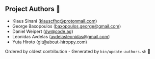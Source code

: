 ## Project Authors :tada:

- Klaus Sinani (<klauscfhq@protonmail.com>)
- George Baxopoulos (<baxopoulos.george@gmail.com>)
- Daniel Weipert (<dw@code.ag>)
- Leonidas Avdelas (<avdelasleonidas@gmail.com>)
- Yuta Hiroto (<git@about-hiroppy.com>)

Ordered by oldest contribution - Generated by `bin/update-authors.sh` :rocket:
